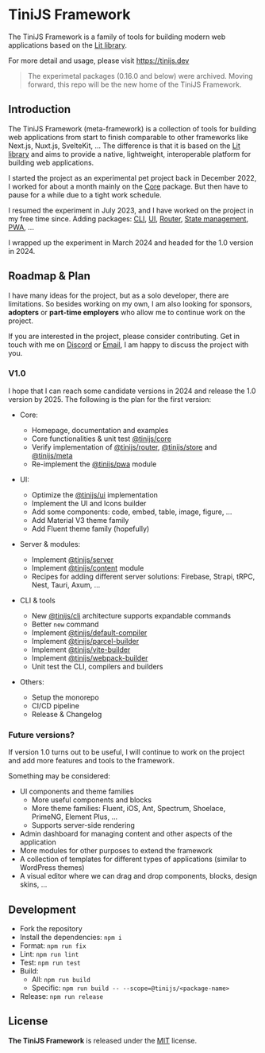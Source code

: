 # TiniJS Framework

The TiniJS Framework is a family of tools for building modern web applications based on the [Lit library](https://lit.dev).

For more detail and usage, please visit <https://tinijs.dev>

> The experimetal packages (0.16.0 and below) were archived. Moving forward, this repo will be the new home of the TiniJS Framework.

## Introduction

The TiniJS Framework (meta-framework) is a collection of tools for building web applications from start to finish comparable to other frameworks like Next.js, Nuxt.js, SvelteKit, ... The difference is that it is based on the [Lit library](https://lit.dev) and aims to provide a native, lightweight, interoperable platform for building web applications.

I started the project as an experimental pet project back in December 2022, I worked for about a month mainly on the [Core](https://github.com/tinijs/core) package. But then have to pause for a while due to a tight work schedule.

I resumed the experiment in July 2023, and I have worked on the project in my free time since. Adding packages: [CLI](https://github.com/tinijs/cli), [UI](https://github.com/tinijs/ui), [Router](https://github.com/tinijs/router), [State management](https://github.com/tinijs/store), [PWA](https://github.com/tinijs/pwa), ...

I wrapped up the experiment in March 2024 and headed for the 1.0 version in 2024.

## Roadmap & Plan

I have many ideas for the project, but as a solo developer, there are limitations. So besides working on my own, I am also looking for sponsors, **adopters** or **part-time employers** who allow me to continue work on the project.

If you are interested in the project, please consider contributing. Get in touch with me on [Discord](https://discord.gg/EABbZVbPAb) or [Email](hello@tinijs.dev), I am happy to discuss the project with you.

### V1.0

I hope that I can reach some candidate versions in 2024 and release the 1.0 version by 2025. The following is the plan for the first version:

- Core:
  - Homepage, documentation and examples
  - Core functionalities & unit test [@tinijs/core](https://github.com/tinijs/tinijs/tree/main/packages/core)
  - Verify implementation of [@tinijs/router](https://github.com/tinijs/tinijs/tree/main/packages/router), [@tinijs/store](https://github.com/tinijs/tinijs/tree/main/packages/store) and [@tinijs/meta](https://github.com/tinijs/tinijs/tree/main/packages/meta)
  - Re-implement the [@tinijs/pwa](https://github.com/tinijs/tinijs/tree/main/packages/pwa) module

- UI:
  - Optimize the [@tinijs/ui](https://github.com/tinijs/tinijs/tree/main/packages/ui) implementation
  - Implement the UI and Icons builder
  - Add some components: code, embed, table, image, figure, ...
  - Add Material V3 theme family
  - Add Fluent theme family (hopefully)

- Server & modules:
  - Implement [@tinijs/server](https://github.com/tinijs/tinijs/tree/main/packages/server)
  - Implement [@tinijs/content](https://github.com/tinijs/tinijs/tree/main/packages/content) module
  - Recipes for adding different server solutions: Firebase, Strapi, tRPC, Nest, Tauri, Axum, ...

- CLI & tools
  - New [@tinijs/cli](https://github.com/tinijs/tinijs/tree/main/packages/cli) architecture supports expandable commands
  - Better `new` command
  - Implement [@tinijs/default-compiler](https://github.com/tinijs/tinijs/tree/main/packages/default-compiler)
  - Implement [@tinijs/parcel-builder](https://github.com/tinijs/tinijs/tree/main/packages/parcel-builder)
  - Implement [@tinijs/vite-builder](https://github.com/tinijs/tinijs/tree/main/packages/vite-builder)
  - Implement [@tinijs/webpack-builder](https://github.com/tinijs/tinijs/tree/main/packages/webpack-builder)
  - Unit test the CLI, compilers and builders

- Others:
  - Setup the monorepo
  - CI/CD pipeline
  - Release & Changelog

### Future versions?

If version 1.0 turns out to be useful, I will continue to work on the project and add more features and tools to the framework.

Something may be considered:

- UI components and theme families
  - More useful components and blocks
  - More theme families: Fluent, iOS, Ant, Spectrum, Shoelace, PrimeNG, Element Plus, ...
  - Supports server-side rendering
- Admin dashboard for managing content and other aspects of the application
- More modules for other purposes to extend the framework
- A collection of templates for different types of applications (similar to WordPress themes)
- A visual editor where we can drag and drop components, blocks, design skins, ...

## Development

- Fork the repository
- Install the dependencies: `npm i`
- Format: `npm run fix`
- Lint: `npm run lint`
- Test: `npm run test`
- Build:
  - All: `npm run build`
  - Specific: `npm run build -- --scope=@tinijs/<package-name>`
- Release: `npm run release`

## License

**The TiniJS Framework** is released under the [MIT](./LICENSE) license.
